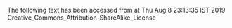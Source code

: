 The following text has been accessed from at Thu Aug 8 23:13:35 IST 2019
Creative_Commons_Attribution-ShareAlike_License
